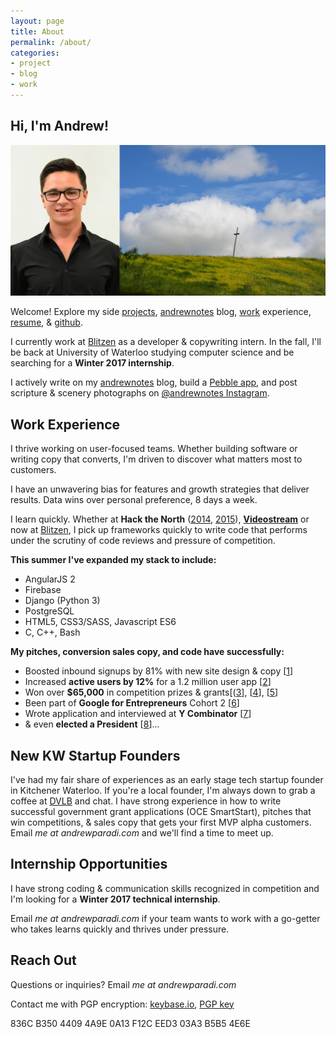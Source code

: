 ```yaml
---
layout: page
title: About
permalink: /about/
categories:
- project
- blog
- work
---
```


Hi, I'm Andrew!
-----

![](/assets/images/about-header.jpg)

Welcome! Explore my side [projects](/projects/), [andrewnotes](/blog/) blog, [work](/work/) experience, [resume](/assets/files/AndrewParadiResume.pdf), &amp; [github](https://github.com/andrewparadi). 

I currently work at [Blitzen](https://blitzen.com) as a developer & copywriting intern. In the fall, I'll be back at University of Waterloo studying computer science and be searching for a **Winter 2017 internship**.

I actively write on my [andrewnotes](/blog/) blog, build a [Pebble app](http://andrewparadi.com/progress-pebble/), and post scripture & scenery photographs on [@andrewnotes Instagram](https://www.instagram.com/andrewnotes/).

Work Experience
-----

I thrive working on user-focused teams. Whether building software or writing copy that converts, I'm driven to discover what matters most to customers.

I have an unwavering bias for features and growth strategies that deliver results. Data wins over personal preference, 8 days a week. 

I learn quickly. Whether at **Hack the North** ([2014](/project/stockslate/), [2015](/project/losocco/)), **[Videostream](/project/videostream/)** or now at [Blitzen](https://blitzen.com), I pick up frameworks quickly to write code that performs under the scrutiny of code reviews and pressure of competition.

**This summer I've expanded my stack to include:**

- AngularJS 2
- Firebase
- Django (Python 3)
- PostgreSQL
- HTML5, CSS3/SASS, Javascript ES6
- C, C++, Bash

**My pitches, conversion sales copy, and code have successfully:**

- Boosted inbound signups by 81% with new site design & copy [[1](https://blitzen.com)] 
- Increased **active users by 12%** for a 1.2 million user app [[2](blog/videostream-how-growth-starts-with-great-customer-support/)]
- Won over **$65,000** in competition prizes &amp; grants[([3](/project/teknically-webplio/)], [[4](/blog/the-389-day-laurier-bba/)], [[5](/blog/the-dream-fades/)]
- Been part of **Google for Entrepreneurs** Cohort 2 [[6](/blog/the-389-day-laurier-bba/)]
- Wrote application and interviewed at **Y Combinator** [[7](/blog/the-dream-fades/)]
- &amp; even **elected a President** [[8](/project/sam-campaign)]...


New KW Startup Founders
-----

I've had my fair share of experiences as an early stage tech startup founder in Kitchener Waterloo. If you're a local founder, I'm always down to grab a coffee at  [DVLB](http://dvlb.ca/) and chat. I have strong experience in how to write successful government grant applications (OCE SmartStart), pitches that win competitions, &amp; sales copy that gets your first MVP alpha customers. Email *me at andrewparadi.com* and we'll find a time to meet up.


Internship Opportunities
-----

I have strong coding &amp; communication skills recognized in competition and I'm looking for a **Winter 2017 technical internship**. 

Email *me at andrewparadi.com* if your team wants to work with a go-getter who takes learns quickly and thrives under pressure.

Reach Out
-----

Questions or inquiries? Email *me at andrewparadi.com*

Contact me with PGP encryption: [keybase.io](https://keybase.io/andrewparadi), [PGP key](/assets/files/AndrewParadiPGP.asc)

836C B350 4409 4A9E 0A13 F12C EED3 03A3 B5B5 4E6E
